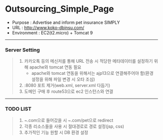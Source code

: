 # Outsourcing_Simple_Page

- Purpose : Advertise and inform pet insurance SIMPLY
- URL : http://www.koko-dbinsu.com/
- Environment : EC2(t2.micro) + Tomcat 9    

----------------------------------------------   

### Server Setting
> 1. 카카오톡 등의 메신저를 통해 URL 전송 시 적당한 메타데이터를 설정하기 위해 apache와 tomcat 연동 필요 
>     - apache와 tomcat 연동을 위해서는 ajp13으로 연결해주어야 함(환경 설정을 위해 파일 변경 시 오타 조심)
> 2. :8080 포트 제거(web.xml, server.xml 다듬기)
> 3. 도메인 구매 후 route53으로 ec2 인스턴스와 연결

-----------------------------------------------   

### TODO LIST
> 1. ~.com으로 들어갔을 시 ~.com/pet으로 redirect
> 2. 각종 리소스들을 사용 시 절대경로로 경로 설정(jsp, css)
> 3. 추가적인 기능 원할 시 DB 환경 설정


